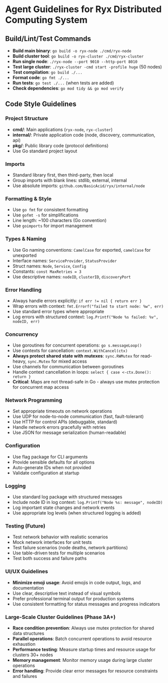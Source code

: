 # Agent Guidelines for Ryx Distributed Computing System

## Build/Lint/Test Commands
- **Build main binary**: `go build -o ryx-node ./cmd/ryx-node`
- **Build cluster tool**: `go build -o ryx-cluster ./cmd/ryx-cluster`
- **Run single node**: `./ryx-node --port 9010 --http-port 8010`
- **Test large cluster**: `./ryx-cluster -cmd start -profile huge` (50 nodes)
- **Test compilation**: `go build ./...`
- **Format code**: `go fmt ./...`
- **Run tests**: `go test ./...` (when tests are added)
- **Check dependencies**: `go mod tidy && go mod verify`

## Code Style Guidelines

### Project Structure
- **cmd/**: Main applications (`ryx-node`, `ryx-cluster`)
- **internal/**: Private application code (node, discovery, communication, api)
- **pkg/**: Public library code (protocol definitions)
- Use Go standard project layout

### Imports
- Standard library first, then third-party, then local
- Group imports with blank lines: stdlib, external, internal
- Use absolute imports: `github.com/BasicAcid/ryx/internal/node`

### Formatting & Style
- Use `go fmt` for consistent formatting
- Use `gofmt -s` for simplifications
- Line length: ~100 characters (Go convention)
- Use `goimports` for import management

### Types & Naming
- Use Go naming conventions: `CamelCase` for exported, `camelCase` for unexported
- Interface names: `ServiceProvider`, `StatusProvider`
- Struct names: `Node`, `Service`, `Config`
- Constants: `const MaxRetries = 3`
- Use descriptive names: `nodeID`, `clusterID`, `discoveryPort`

### Error Handling
- Always handle errors explicitly: `if err != nil { return err }`
- Wrap errors with context: `fmt.Errorf("failed to start node: %w", err)`
- Use standard error types where appropriate
- Log errors with structured context: `log.Printf("Node %s failed: %v", nodeID, err)`

### Concurrency
- Use goroutines for concurrent operations: `go s.messageLoop()`
- Use contexts for cancellation: `context.WithCancel(ctx)`
- **Always protect shared state with mutexes**: `sync.RWMutex` for read-heavy, `sync.Mutex` for mixed access
- Use channels for communication between goroutines
- Handle context cancellation in loops: `select { case <-ctx.Done(): return }`
- **Critical**: Maps are not thread-safe in Go - always use mutex protection for concurrent map access

### Network Programming
- Set appropriate timeouts on network operations
- Use UDP for node-to-node communication (fast, fault-tolerant)
- Use HTTP for control APIs (debuggable, standard)
- Handle network errors gracefully with retries
- Use JSON for message serialization (human-readable)

### Configuration
- Use flag package for CLI arguments
- Provide sensible defaults for all options
- Auto-generate IDs when not provided
- Validate configuration at startup

### Logging
- Use standard log package with structured messages
- Include node ID in log context: `log.Printf("Node %s: message", nodeID)`
- Log important state changes and network events
- Use appropriate log levels (when structured logging is added)

### Testing (Future)
- Test network behavior with realistic scenarios
- Mock network interfaces for unit tests
- Test failure scenarios (node deaths, network partitions)
- Use table-driven tests for multiple scenarios
- Test both success and failure paths

### UI/UX Guidelines
- **Minimize emoji usage**: Avoid emojis in code output, logs, and documentation
- Use clear, descriptive text instead of visual symbols
- Prefer professional terminal output for production systems
- Use consistent formatting for status messages and progress indicators

### Large-Scale Cluster Guidelines (Phase 3A+)
- **Race condition prevention**: Always use mutex protection for shared data structures
- **Parallel operations**: Batch concurrent operations to avoid resource exhaustion
- **Performance testing**: Measure startup times and resource usage for clusters 30+ nodes
- **Memory management**: Monitor memory usage during large cluster operations
- **Error handling**: Provide clear error messages for resource constraints and failures
